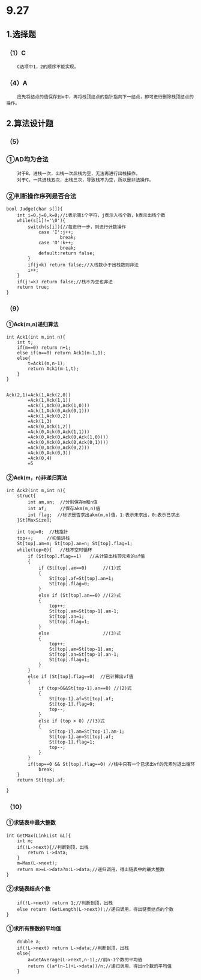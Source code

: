 # 9.27
## 1.选择题
### （1）C
        C选项中1，2的顺序不能实现。
### （4）A
        应先将结点的值保存到x中，再将栈顶结点的指针指向下一结点，即可进行删除栈顶结点的操作。
## 2.算法设计题
### （5）
### ①AD均为合法
        对于B，进栈一次，出栈一次后栈为空，无法再进行出栈操作。
        对于C，一共进栈五次，出栈三次，导致栈不为空，所以是非法操作。
### ②判断操作序列是否合法
```
bool Judge(char s[]){
    int i=0,j=0,k=0;//i表示第i个字符，j表示入栈个数，k表示出栈个数
    while(s[i]!='\0'){
        switch(s[i]){//每进行一步，则进行计数操作
            case 'I':j++;
                    break;
            case 'O':k++;
                    break;
            default:return false;
        }
        if(j<k) return false;//入栈数小于出栈数则非法
        i++;
    }
    if(j!=k) return false;//栈不为空也非法
    return true;
}
```
### （9）
#### ①Ack(m,n)递归算法
```
int Ack1(int m,int n){
	int t;
	if(m==0) return n+1;
	else if(n==0) return Ack1(m-1,1);
	else{
		t=Ack1(m,n-1);
		return Ack1(m-1,t);
	}
}


Ack(2,1)=Ack(1,Ack(2,0))
		=Ack(1,Ack(1,1))
		=Ack(1,Ack(0,Ack(1,0)))
		=Ack(1,Ack(0,Ack(0,1)))
		=Ack(1,Ack(0,2))
		=Ack(1,3)
		=Ack(0,Ack(1,2))
		=Ack(0,Ack(0,Ack(1,1)))
		=Ack(0,Ack(0,Ack(0,Ack(1,0))))
		=Ack(0,Ack(0,Ack(0,Ack(0,1))))
		=Ack(0,Ack(0,Ack(0,2)))
		=Ack(0,Ack(0,3))
		=Ack(0,4)
		=5
```
#### ②Ack(m，n)非递归算法
```
int Ack2(int m,int n){
	struct{
		int am,an;  //分别保存m和n值
		int af;     //保存akm(m,n)值
		int flag;  //标识是否求出akm(m,n)值，1:表示未求出，0:表示已求出
	}St[MaxSize];

	int top=0;  //栈指针
	top++;     //初值进栈
	St[top].am=m; St[top].an=n; St[top].flag=1;
	while(top>0){   //栈不空时循环
		if (St[top].flag==1)   //未计算出栈顶元素的af值
		{ 
			if (St[top].am==0)      //(1)式
			{
				St[top].af=St[top].an+1;
				St[top].flag=0;
			} 
			else if (St[top].an==0) //(2)式
			{
				top++;
				St[top].am=St[top-1].am-1;
				St[top].an=1;
				St[top].flag=1;
			}
			else                    //(3)式
			{
				top++;
				St[top].am=St[top-1].am;
				St[top].an=St[top-1].an-1;
				St[top].flag=1;
			}
		}
		else if (St[top].flag==0)  //已计算出vf值
		{
			if (top>0&&St[top-1].an==0) //(2)式
			{
				St[top-1].af=St[top].af;
				St[top-1].flag=0;
				top--;
			}
			else if (top > 0) //(3)式
			{
				St[top-1].am=St[top-1].am-1;
				St[top-1].an=St[top].af;
				St[top-1].flag=1;
				top--;
			}
		}
		if(top==0 && St[top].flag==0) //栈中只有一个已求出vf的元素时退出循环
			break;
	}
	return St[top].af;

}
```
### （10）
#### ①求链表中最大整数
```dotnetcli
int GetMax(LinkList &L){
	int m;
	if(!L->next){//判断到顶，出栈
		return L->data;
	}
	m=Max(L->next);
	return m>=L->data?m:L->data;//递归调用，得出链表中的最大整数
}
```
#### ②求链表结点个数
```int GetLength(LinkList &L){
	if(!L->next) return 1;//判断到顶，出栈
	else return (GetLength(L->next));//递归调用，得出链表结点的个数
}
```
#### ①求所有整数的平均值
```double GetAverage(LinkList &L,int n)
	double a;
	if(!L->next) return L->data;//判断到顶，出栈
    else{
		a=GetAverage(L->next,n-1);//前n-1个数的平均值
		return ((a*(n-1)+L->data))/n;//递归调用，得出n个数的平均值
	}
```